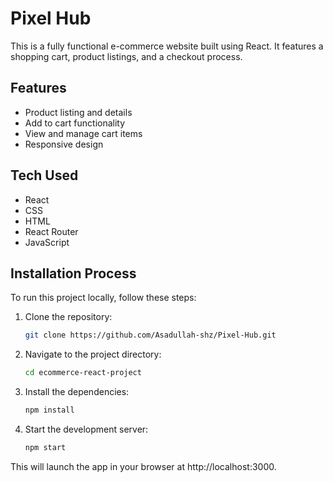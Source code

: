 # Pixel Hub

This is a fully functional e-commerce website built using React. It features a shopping cart, product listings, and a checkout process.

## Features

- Product listing and details
- Add to cart functionality
- View and manage cart items
- Responsive design

## Tech Used

- React
- CSS
- HTML
- React Router
- JavaScript

## Installation Process

To run this project locally, follow these steps:

1. Clone the repository:

   ```bash
   git clone https://github.com/Asadullah-shz/Pixel-Hub.git

2. Navigate to the project directory:

   ```bash
   cd ecommerce-react-project

3. Install the dependencies:

   ```bash
   npm install

4. Start the development server:

   ```bash
   npm start

This will launch the app in your browser at http://localhost:3000.





